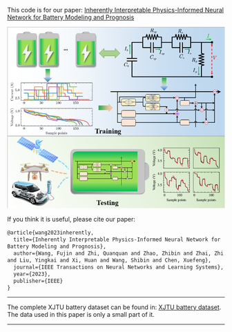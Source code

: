This code is for our paper: [Inherently Interpretable Physics-Informed Neural Network for Battery Modeling and Prognosis](https://ieeexplore.ieee.org/document/10310297)

![flow chart](./overall_structure.png)


If you think it is useful, please cite our paper:
```
@article{wang2023inherently,
  title={Inherently Interpretable Physics-Informed Neural Network for Battery Modeling and Prognosis},
  author={Wang, Fujin and Zhi, Quanquan and Zhao, Zhibin and Zhai, Zhi and Liu, Yingkai and Xi, Huan and Wang, Shibin and Chen, Xuefeng},
  journal={IEEE Transactions on Neural Networks and Learning Systems},
  year={2023},
  publisher={IEEE}
}
```

---

The complete XJTU battery dataset can be found in: [XJTU battery dataset](https://wang-fujin.github.io/).
The data used in this paper is only a small part of it.

---
